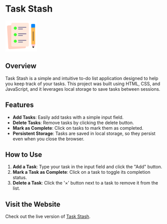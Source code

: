 # Task Stash

![Task Stash](images/icon.png)

## Overview
Task Stash is a simple and intuitive to-do list application designed to help you keep track of your tasks. This project was built using HTML, CSS, and JavaScript, and it leverages local storage to save tasks between sessions.

## Features
- **Add Tasks**: Easily add tasks with a simple input field.
- **Delete Tasks**: Remove tasks by clicking the delete button.
- **Mark as Complete**: Click on tasks to mark them as completed.
- **Persistent Storage**: Tasks are saved in local storage, so they persist even when you close the browser.


## How to Use

1. **Add a Task**: Type your task in the input field and click the "Add" button.
2. **Mark a Task as Complete**: Click on a task to toggle its completion status.
3. **Delete a Task**: Click the '×' button next to a task to remove it from the list.

## Visit the Website
Check out the live version of [Task Stash](https://TaskStash.netlify.app).
